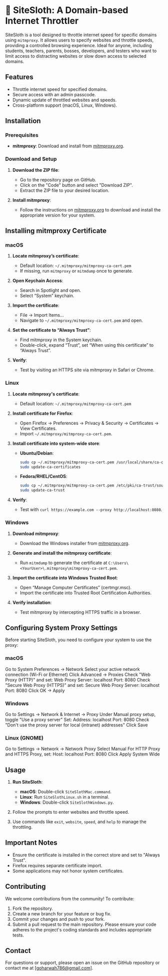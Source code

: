 # 🦥 SiteSloth: A Domain-based Internet Throttler

SiteSloth is a tool designed to throttle internet speed for specific domains using `mitmproxy`. It allows users to specify websites and throttle speeds, providing a controlled browsing experience. Ideal for anyone, including students, teachers, parents, bosses, developers, and testers who want to limit access to distracting websites or slow down access to selected domains.

## Features

- Throttle internet speed for specified domains.
- Secure access with an admin passcode.
- Dynamic update of throttled websites and speeds.
- Cross-platform support (macOS, Linux, Windows).

## Installation

### Prerequisites

- **mitmproxy**: Download and install from [mitmproxy.org](https://mitmproxy.org/downloads/#12.0.0/).

### Download and Setup

1. **Download the ZIP file**:
   - Go to the repository page on GitHub.
   - Click on the "Code" button and select "Download ZIP".
   - Extract the ZIP file to your desired location.

2. **Install mitmproxy**:
   - Follow the instructions on [mitmproxy.org](https://mitmproxy.org/downloads/#12.0.0/) to download and install the appropriate version for your system.

## Installing mitmproxy Certificate

### macOS

1. **Locate mitmproxy’s certificate**:
   - Default location: `~/.mitmproxy/mitmproxy-ca-cert.pem`
   - If missing, run `mitmproxy` or `mitmdump` once to generate.

2. **Open Keychain Access**:
   - Search in Spotlight and open.
   - Select “System” keychain.

3. **Import the certificate**:
   - File → Import Items…
   - Navigate to `~/.mitmproxy/mitmproxy-ca-cert.pem` and open.

4. **Set the certificate to “Always Trust”**:
   - Find mitmproxy in the System keychain.
   - Double-click, expand “Trust”, set “When using this certificate” to “Always Trust”.

5. **Verify**:
   - Test by visiting an HTTPS site via mitmproxy in Safari or Chrome.

### Linux

1. **Locate mitmproxy's certificate**:
   - Default location: `~/.mitmproxy/mitmproxy-ca-cert.pem`

2. **Install certificate for Firefox**:
   - Open Firefox → Preferences → Privacy & Security → Certificates → View Certificates.
   - Import `~/.mitmproxy/mitmproxy-ca-cert.pem`.

3. **Install certificate into system-wide store**:
   - **Ubuntu/Debian**:
     ```bash
     sudo cp ~/.mitmproxy/mitmproxy-ca-cert.pem /usr/local/share/ca-certificates/mitmproxy-ca-cert.crt
     sudo update-ca-certificates
     ```
   - **Fedora/RHEL/CentOS**:
     ```bash
     sudo cp ~/.mitmproxy/mitmproxy-ca-cert.pem /etc/pki/ca-trust/source/anchors/mitmproxy-ca-cert.pem
     sudo update-ca-trust
     ```

4. **Verify**:
   - Test with `curl https://example.com --proxy http://localhost:8080`.

### Windows

1. **Download mitmproxy**:
   - Download the Windows installer from [mitmproxy.org](https://mitmproxy.org/downloads/).

2. **Generate and install the mitmproxy certificate**:
   - Run `mitmdump` to generate the certificate at `C:\Users\<YourUser>\.mitmproxy\mitmproxy-ca-cert.pem`.

3. **Import the certificate into Windows Trusted Root**:
   - Open “Manage Computer Certificates” (certmgr.msc).
   - Import the certificate into Trusted Root Certification Authorities.

4. **Verify installation**:
   - Test mitmproxy by intercepting HTTPS traffic in a browser.

## Configuring System Proxy Settings

Before starting SiteSloth, you need to configure your system to use the proxy:

### macOS
Go to System Preferences → Network
Select your active network connection (Wi-Fi or Ethernet)
Click Advanced → Proxies
Check "Web Proxy (HTTP)" and set:
Web Proxy Server: localhost
Port: 8080
Check "Secure Web Proxy (HTTPS)" and set:
Secure Web Proxy Server: localhost
Port: 8080
Click OK → Apply

### Windows
Go to Settings → Network & Internet → Proxy
Under Manual proxy setup, toggle "Use a proxy server"
Set:
Address: localhost
Port: 8080
Check "Don't use the proxy server for local (intranet) addresses"
Click Save

### Linux (GNOME)
Go to Settings → Network → Network Proxy
Select Manual
For HTTP Proxy and HTTPS Proxy, set:
Host: localhost
Port: 8080
Click Apply System Wide

## Usage

1. **Run SiteSloth**:
   - **macOS**: Double-click `SiteSlothMac.command`.
   - **Linux**: Run `SiteSlothLinux.sh` in a terminal.
   - **Windows**: Double-click `SiteSlothWindows.py`.

2. Follow the prompts to enter websites and throttle speed.

3. Use commands like `exit`, `website`, `speed`, and `help` to manage the throttling.

## Important Notes

- Ensure the certificate is installed in the correct store and set to "Always Trust".
- Firefox requires separate certificate import.
- Some applications may not honor system certificates.

## Contributing

We welcome contributions from the community! To contribute:
1. Fork the repository.
2. Create a new branch for your feature or bug fix.
3. Commit your changes and push to your fork.
4. Submit a pull request to the main repository.
Please ensure your code adheres to the project's coding standards and includes appropriate tests.

## Contact

For questions or support, please open an issue on the GitHub repository or contact me at [goharwah786@gmail.com].
